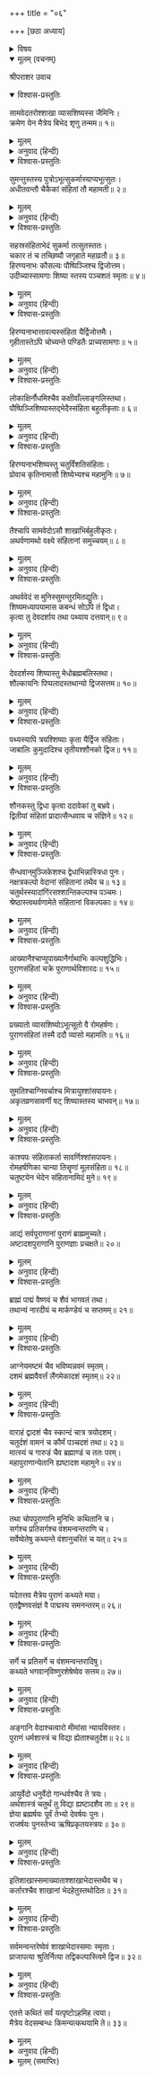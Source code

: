 +++
title = "०६"

+++
[छठा अध्याय]



<details><summary>विषय</summary>

सामवेदकी शाखा, अठारह पुराण और चौदह विद्याओंके विभागका वर्णन
</details>


<details open><summary>मूलम् (वचनम्)</summary>

श्रीपराशर उवाच
</details>

<details open><summary>विश्वास-प्रस्तुतिः</summary>

सामवेदतरोश्शाखा व्यासशिष्यस्स जैमिनिः।  
क्रमेण येन मैत्रेय बिभेद शृणु तन्मम॥ १॥
</details>

<details><summary>मूलम्</summary>

सामवेदतरोश्शाखा व्यासशिष्यस्स जैमिनिः।  
क्रमेण येन मैत्रेय बिभेद शृणु तन्मम॥ १॥
</details>

<details><summary>अनुवाद (हिन्दी)</summary>

श्रीपराशरजी बोले—हे मैत्रेय! जिस क्रमसे व्यासजीके शिष्य जैमिनिने सामवेदकी शाखाओंका विभाग किया था, वह मुझसे सुनो॥ १॥
</details>

<details open><summary>विश्वास-प्रस्तुतिः</summary>

सुमन्तुस्तस्य पुत्रोऽभूत्सुकर्मास्याप्यभूत्सुतः।  
अधीतवन्तौ चैकैकां संहितां तौ महामती॥ २॥
</details>

<details><summary>मूलम्</summary>

सुमन्तुस्तस्य पुत्रोऽभूत्सुकर्मास्याप्यभूत्सुतः।  
अधीतवन्तौ चैकैकां संहितां तौ महामती॥ २॥
</details>

<details><summary>अनुवाद (हिन्दी)</summary>

जैमिनिका पुत्र सुमन्तु था और उसका पुत्र सुकर्मा हुआ। उन दोनों महामति पुत्र-पौत्रोंने सामवेदकी एक-एक शाखाका अध्ययन किया॥ २॥
</details>

<details open><summary>विश्वास-प्रस्तुतिः</summary>

सहस्रसंहिताभेदं सुकर्मा तत्सुतस्ततः।  
चकार तं च तच्छिष्यौ जगृहाते महाव्रतौ॥ ३॥  
हिरण्यनाभः कौसल्यः पौष्पिञ्जिश्च द्विजोत्तम।  
उदीच्यास्सामगाः शिष्या स्तस्य पञ्चशतं स्मृताः॥ ४॥
</details>

<details><summary>मूलम्</summary>

सहस्रसंहिताभेदं सुकर्मा तत्सुतस्ततः।  
चकार तं च तच्छिष्यौ जगृहाते महाव्रतौ॥ ३॥  
हिरण्यनाभः कौसल्यः पौष्पिञ्जिश्च द्विजोत्तम।  
उदीच्यास्सामगाः शिष्या स्तस्य पञ्चशतं स्मृताः॥ ४॥
</details>

<details><summary>अनुवाद (हिन्दी)</summary>

तदनन्तर सुमन्तुके पुत्र सुकर्माने अपनी सामवेदसंहिताके एक सहस्र शाखाभेद किये और हे द्विजोत्तम! उन्हें उसके कौसल्य हिरण्यनाभ तथा पौष्पिंजि नामक दो महाव्रती शिष्योंने ग्रहण किया। हिरण्यनाभके पाँच सौ शिष्य थे जो उदीच्य सामग कहलाये॥ ३-४॥
</details>

<details open><summary>विश्वास-प्रस्तुतिः</summary>

हिरण्यनाभात्तावत्यस्संहिता यैर्द्विजोत्तमैः।  
गृहीतास्तेऽपि चोच्यन्ते पण्डितैः प्राच्यसामगाः॥ ५॥
</details>

<details><summary>मूलम्</summary>

हिरण्यनाभात्तावत्यस्संहिता यैर्द्विजोत्तमैः।  
गृहीतास्तेऽपि चोच्यन्ते पण्डितैः प्राच्यसामगाः॥ ५॥
</details>

<details><summary>अनुवाद (हिन्दी)</summary>

इसी प्रकार जिन अन्य द्विजोत्तमोंने इतनी ही संहिताएँ हिरण्यनाभसे और ग्रहण कीं उन्हें पण्डितजन प्राच्य सामग कहते हैं॥ ५॥
</details>

<details open><summary>विश्वास-प्रस्तुतिः</summary>

लोकाक्षिर्नौधमिश्चैव कक्षीवाँल्लाङ्गलिस्तथा।  
पौष्पिञ्जिशिष्यास्तद्भेदैस्संहिता बहुलीकृताः॥ ६॥
</details>

<details><summary>मूलम्</summary>

लोकाक्षिर्नौधमिश्चैव कक्षीवाँल्लाङ्गलिस्तथा।  
पौष्पिञ्जिशिष्यास्तद्भेदैस्संहिता बहुलीकृताः॥ ६॥
</details>

<details><summary>अनुवाद (हिन्दी)</summary>

पौष्पिंजिके शिष्य लोकाक्षि, नौधमि, कक्षीवान‍् और लांगलि थे। उनके शिष्य-प्रशिष्योंने अपनी-अपनी संहिताओंके विभाग करके उन्हें बहुत बढ़ा दिया॥ ६॥
</details>

<details open><summary>विश्वास-प्रस्तुतिः</summary>

हिरण्यनाभशिष्यस्तु चतुर्विंशतिसंहिताः।  
प्रोवाच कृतिनामासौ शिष्येभ्यश्च महामुनिः॥ ७॥
</details>

<details><summary>मूलम्</summary>

हिरण्यनाभशिष्यस्तु चतुर्विंशतिसंहिताः।  
प्रोवाच कृतिनामासौ शिष्येभ्यश्च महामुनिः॥ ७॥
</details>

<details><summary>अनुवाद (हिन्दी)</summary>

महामुनि कृति नामक हिरण्यनाभके एक और शिष्यने अपने शिष्योंको सामवेदकी चौबीस संहिताएँ पढ़ायीं॥ ७॥
</details>

<details open><summary>विश्वास-प्रस्तुतिः</summary>

तैश्चापि सामवेदोऽसौ शाखाभिर्बहुलीकृतः।  
अथर्वणामथो वक्ष्ये संहितानां समुच्चयम्॥ ८॥
</details>

<details><summary>मूलम्</summary>

तैश्चापि सामवेदोऽसौ शाखाभिर्बहुलीकृतः।  
अथर्वणामथो वक्ष्ये संहितानां समुच्चयम्॥ ८॥
</details>

<details><summary>अनुवाद (हिन्दी)</summary>

फिर उन्होंने भी इस सामवेदका शाखाओंद्वारा खूब विस्तार किया। अब मैं अथर्ववेदकी संहिताओंके समुच्चयका वर्णन करता हूँ॥ ८॥
</details>

<details open><summary>विश्वास-प्रस्तुतिः</summary>

अथर्ववेदं स मुनिस्सुमन्तुरमितद्युतिः।  
शिष्यमध्यापयामास कबन्धं सोऽपि तं द्विधा।  
कृत्वा तु देवदर्शाय तथा पथ्याय दत्तवान‍्॥ ९॥
</details>

<details><summary>मूलम्</summary>

अथर्ववेदं स मुनिस्सुमन्तुरमितद्युतिः।  
शिष्यमध्यापयामास कबन्धं सोऽपि तं द्विधा।  
कृत्वा तु देवदर्शाय तथा पथ्याय दत्तवान‍्॥ ९॥
</details>

<details><summary>अनुवाद (हिन्दी)</summary>

अथर्ववेदको सर्वप्रथम अमित तेजोमय सुमन्तु मुनिने अपने शिष्य कबन्धको पढ़ाया था, फिर कबन्धने उसके दो भाग कर उन्हें देवदर्श और पथ्य नामक अपने शिष्योंको दिया॥ ९॥
</details>

<details open><summary>विश्वास-प्रस्तुतिः</summary>

देवदर्शस्य शिष्यास्तु मेधोब्रह्मबलिस्तथा।  
शौल्कायनिः पिप्पलादस्तथान्यो द्विजसत्तम॥ १०॥
</details>

<details><summary>मूलम्</summary>

देवदर्शस्य शिष्यास्तु मेधोब्रह्मबलिस्तथा।  
शौल्कायनिः पिप्पलादस्तथान्यो द्विजसत्तम॥ १०॥
</details>

<details><summary>अनुवाद (हिन्दी)</summary>

हे द्विजसत्तम! देवदर्शके शिष्य मेध, ब्रह्मबलि, शौल्कायनि और पिप्पलाद थे॥ १०॥
</details>

<details open><summary>विश्वास-प्रस्तुतिः</summary>

पथ्यस्यापि त्रयश्शिष्याः कृता यैर्द्विज संहिताः।  
जाबालिः कुमुदादिश्च तृतीयश्शौनको द्विज॥ ११॥
</details>

<details><summary>मूलम्</summary>

पथ्यस्यापि त्रयश्शिष्याः कृता यैर्द्विज संहिताः।  
जाबालिः कुमुदादिश्च तृतीयश्शौनको द्विज॥ ११॥
</details>

<details><summary>अनुवाद (हिन्दी)</summary>

हे द्विज! पथ्यके भी जाबालि, कुमुदादि और शौनक नामक तीन शिष्य थे, जिन्होंने संहिताओंका विभाग किया॥ ११॥
</details>

<details open><summary>विश्वास-प्रस्तुतिः</summary>

शौनकस्तु द्विधा कृत्वा ददावेकां तु बभ्रवे।  
द्वितीयां संहितां प्रादात्सैन्धवाय च संज्ञिने॥ १२॥
</details>

<details><summary>मूलम्</summary>

शौनकस्तु द्विधा कृत्वा ददावेकां तु बभ्रवे।  
द्वितीयां संहितां प्रादात्सैन्धवाय च संज्ञिने॥ १२॥
</details>

<details><summary>अनुवाद (हिन्दी)</summary>

शौनकने भी अपनी संहिताके दो विभाग करके उनमेंसे एक बभ्रुको तथा दूसरी सैन्धव नामक अपने शिष्यको दी॥ १२॥
</details>

<details open><summary>विश्वास-प्रस्तुतिः</summary>

सैन्धवान‍्मुञ्जिकेशश्च द्वेधाभिन्नास्त्रिधा पुनः।  
नक्षत्रकल्पो वेदानां संहितानां तथैव च॥ १३॥  
चतुर्थस्स्यादांगिंरसश्शान्तिकल्पश्च पञ्चमः।  
श्रेष्ठास्त्वथर्वणामेते संहितानां विकल्पकाः॥ १४॥
</details>

<details><summary>मूलम्</summary>

सैन्धवान‍्मुञ्जिकेशश्च द्वेधाभिन्नास्त्रिधा पुनः।  
नक्षत्रकल्पो वेदानां संहितानां तथैव च॥ १३॥  
चतुर्थस्स्यादांगिंरसश्शान्तिकल्पश्च पञ्चमः।  
श्रेष्ठास्त्वथर्वणामेते संहितानां विकल्पकाः॥ १४॥
</details>

<details><summary>अनुवाद (हिन्दी)</summary>

सैन्धवसे पढ़कर मुंजिकेशने अपनी संहिताके पहले दो और फिर तीन [इस प्रकार पाँच] विभाग किये। नक्षत्रकल्प, वेदकल्प, संहिताकल्प, आंगिरसकल्प और शान्तिकल्प—उनके रचे हुए ये पाँच विकल्प अथर्ववेद-संहिताओंमें सर्वश्रेष्ठ हैं॥ १३-१४॥
</details>

<details open><summary>विश्वास-प्रस्तुतिः</summary>

आख्यानैश्चाप्युपाख्यानैर्गाथाभिः कल्पशुद्धिभिः।  
पुराणसंहितां चक्रे पुराणार्थविशारदः॥ १५॥
</details>

<details><summary>मूलम्</summary>

आख्यानैश्चाप्युपाख्यानैर्गाथाभिः कल्पशुद्धिभिः।  
पुराणसंहितां चक्रे पुराणार्थविशारदः॥ १५॥
</details>

<details><summary>अनुवाद (हिन्दी)</summary>

तदनन्तर पुराणार्थविशारद व्यासजीने आख्यान, उपाख्यान, गाथा और कल्पशुद्धिके सहित पुराणसंहिताकी रचना की॥ १५॥
</details>

<details open><summary>विश्वास-प्रस्तुतिः</summary>

प्रख्यातो व्यासशिष्योऽभूत्सूतो वै रोमहर्षणः।  
पुराणसंहितां तस्मै ददौ व्यासो महामतिः॥ १६॥
</details>

<details><summary>मूलम्</summary>

प्रख्यातो व्यासशिष्योऽभूत्सूतो वै रोमहर्षणः।  
पुराणसंहितां तस्मै ददौ व्यासो महामतिः॥ १६॥
</details>

<details><summary>अनुवाद (हिन्दी)</summary>

रोमहर्षण सूत व्यासजीके प्रसिद्ध शिष्य थे। महामति व्यासजीने उन्हें पुराणसंहिताका अध्ययन कराया॥ १६॥
</details>

<details open><summary>विश्वास-प्रस्तुतिः</summary>

सुमतिश्चाग्निवर्चाश्च मित्रायुश्शांसपायनः।  
अकृतव्रणसावर्णी षट् शिष्यास्तस्य चाभवन्॥ १७॥
</details>

<details><summary>मूलम्</summary>

सुमतिश्चाग्निवर्चाश्च मित्रायुश्शांसपायनः।  
अकृतव्रणसावर्णी षट् शिष्यास्तस्य चाभवन्॥ १७॥
</details>

<details><summary>अनुवाद (हिन्दी)</summary>

उन सूतजीके सुमति, अग्निवर्चा, मित्रायु, शांसपायन, अकृतव्रण और सावर्णि—ये छः शिष्य थे॥ १७॥
</details>

<details open><summary>विश्वास-प्रस्तुतिः</summary>

काश्यपः संहिताकर्ता सावर्णिश्शांसपायनः।  
रोमहर्षणिका चान्या तिसॄणां मूलसंहिता॥ १८॥  
चतुष्टयेन भेदेन संहितानामिदं मुने॥ १९॥
</details>

<details><summary>मूलम्</summary>

काश्यपः संहिताकर्ता सावर्णिश्शांसपायनः।  
रोमहर्षणिका चान्या तिसॄणां मूलसंहिता॥ १८॥  
चतुष्टयेन भेदेन संहितानामिदं मुने॥ १९॥
</details>

<details><summary>अनुवाद (हिन्दी)</summary>

काश्यपगोत्रीय अकृतव्रण, सावर्णि और शांसपायन—ये तीनों संहिताकर्ता हैं। उन तीनों संहिताओंकी आधार एक रोमहर्षणजीकी संहिता है। हे मुने! इन चारों संहिताओंकी सारभूत मैंने यह विष्णुपुराणसंहिता बनायी है॥ १८-१९॥
</details>

<details open><summary>विश्वास-प्रस्तुतिः</summary>

आद्यं सर्वपुराणानां पुराणं ब्राह्ममुच्यते।  
अष्टादशपुराणानि पुराणज्ञाः प्रचक्षते॥ २०॥
</details>

<details><summary>मूलम्</summary>

आद्यं सर्वपुराणानां पुराणं ब्राह्ममुच्यते।  
अष्टादशपुराणानि पुराणज्ञाः प्रचक्षते॥ २०॥
</details>

<details><summary>अनुवाद (हिन्दी)</summary>

पुराणज्ञ पुरुष कुल अठारह पुराण बतलाते हैं; उन सबमें प्राचीनतम ब्रह्मपुराण है॥ २०॥
</details>

<details open><summary>विश्वास-प्रस्तुतिः</summary>

ब्राह्मं पाद्मं वैष्णवं च शैवं भागवतं तथा।  
तथान्यं नारदीयं च मार्कण्डेयं च सप्तमम्॥ २१॥
</details>

<details><summary>मूलम्</summary>

ब्राह्मं पाद्मं वैष्णवं च शैवं भागवतं तथा।  
तथान्यं नारदीयं च मार्कण्डेयं च सप्तमम्॥ २१॥
</details>

<details><summary>अनुवाद (हिन्दी)</summary>

प्रथम पुराण ब्राह्म है, दूसरा पाद्म, तीसरा वैष्णव, चौथा शैव, पाँचवाँ भागवत, छठा नारदीय और सातवाँ मार्कण्डेय है॥ २१॥
</details>

<details open><summary>विश्वास-प्रस्तुतिः</summary>

आग्नेयमष्टमं चैव भविष्यन्नवमं स्मृतम्।  
दशमं ब्रह्मवैवर्त्तं लैंगमेकादशं स्मृतम्॥ २२॥
</details>

<details><summary>मूलम्</summary>

आग्नेयमष्टमं चैव भविष्यन्नवमं स्मृतम्।  
दशमं ब्रह्मवैवर्त्तं लैंगमेकादशं स्मृतम्॥ २२॥
</details>

<details><summary>अनुवाद (हिन्दी)</summary>

इसी प्रकार आठवाँ आग्नेय, नवाँ भविष्यत्, दसवाँ ब्रह्मवैवर्त्त और ग्यारहवाँ पुराण लैङ्ग कहा जाता है॥ २२॥
</details>

<details open><summary>विश्वास-प्रस्तुतिः</summary>

वाराहं द्वादशं चैव स्कान्दं चात्र त्रयोदशम्।  
चतुर्दशं वामनं च कौर्मं पञ्चदशं तथा॥ २३॥  
मात्स्यं च गारुडं चैव ब्रह्माण्डं च ततः परम्।  
महापुराणान्येतानि ह्यष्टादश महामुने॥ २४॥
</details>

<details><summary>मूलम्</summary>

वाराहं द्वादशं चैव स्कान्दं चात्र त्रयोदशम्।  
चतुर्दशं वामनं च कौर्मं पञ्चदशं तथा॥ २३॥  
मात्स्यं च गारुडं चैव ब्रह्माण्डं च ततः परम्।  
महापुराणान्येतानि ह्यष्टादश महामुने॥ २४॥
</details>

<details><summary>अनुवाद (हिन्दी)</summary>

तथा बारहवाँ वाराह, तेरहवाँ स्कान्द, चौदहवाँ वामन, पन्द्रहवाँ कौर्म, तथा इनके पश्चात् मात्स्य, गारुड और ब्रह्माण्डपुराण हैं। हे महामुने! ये ही अठारह महापुराण हैं॥ २३-२४॥
</details>

<details open><summary>विश्वास-प्रस्तुतिः</summary>

तथा चोपपुराणानि मुनिभिः कथितानि च।  
सर्गश्च प्रतिसर्गश्च वंशमन्वन्तराणि च।  
सर्वेष्वेतेषु कथ्यन्ते वंशानुचरितं च यत्॥ २५॥
</details>

<details><summary>मूलम्</summary>

तथा चोपपुराणानि मुनिभिः कथितानि च।  
सर्गश्च प्रतिसर्गश्च वंशमन्वन्तराणि च।  
सर्वेष्वेतेषु कथ्यन्ते वंशानुचरितं च यत्॥ २५॥
</details>

<details><summary>अनुवाद (हिन्दी)</summary>

इनके अतिरिक्त मुनिजनोंने और भी अनेक उपपुराण बतलाये हैं। इन सभीमें सृष्टि, प्रलय, देवता आदिकोंके वंश, मन्वन्तर और भिन्न-भिन्न राजवंशोंके चरित्रोंका वर्णन किया गया है॥ २५॥
</details>

<details open><summary>विश्वास-प्रस्तुतिः</summary>

यदेतत्तव मैत्रेय पुराणं कथ्यते मया।  
एतद्वैष्णवसंज्ञं वै पाद्मस्य समनन्तरम्॥ २६॥
</details>

<details><summary>मूलम्</summary>

यदेतत्तव मैत्रेय पुराणं कथ्यते मया।  
एतद्वैष्णवसंज्ञं वै पाद्मस्य समनन्तरम्॥ २६॥
</details>

<details><summary>अनुवाद (हिन्दी)</summary>

हे मैत्रेय! जिस पुराणको मैं तुम्हें सुना रहा हूँ वह पाद्मपुराणके अनन्तर कहा हुआ वैष्णव नामक महापुराण है॥ २६॥
</details>

<details open><summary>विश्वास-प्रस्तुतिः</summary>

सर्गे च प्रतिसर्गे च वंशमन्वन्तरादिषु।  
कथ्यते भगवान‍्विष्णुरशेषेष्वेव सत्तम॥ २७॥
</details>

<details><summary>मूलम्</summary>

सर्गे च प्रतिसर्गे च वंशमन्वन्तरादिषु।  
कथ्यते भगवान‍्विष्णुरशेषेष्वेव सत्तम॥ २७॥
</details>

<details><summary>अनुवाद (हिन्दी)</summary>

हे साधुश्रेष्ठ! इसमें सर्ग, प्रतिसर्ग, वंश और मन्वन्तरादिका वर्णन करते हुए सर्वत्र केवल विष्णु भगवान‍्का ही वर्णन किया गया है॥ २७॥
</details>

<details open><summary>विश्वास-प्रस्तुतिः</summary>

अङ्गानि वेदाश्चत्वारो मीमांसा न्यायविस्तरः।  
पुराणं धर्मशास्त्रं च विद्या ह्येताश्चतुर्दश॥ २८॥
</details>

<details><summary>मूलम्</summary>

अङ्गानि वेदाश्चत्वारो मीमांसा न्यायविस्तरः।  
पुराणं धर्मशास्त्रं च विद्या ह्येताश्चतुर्दश॥ २८॥
</details>

<details><summary>अनुवाद (हिन्दी)</summary>

छः वेदांग, चार वेद, मीमांसा, न्याय, पुराण और धर्मशास्त्र—ये ही चौदह विद्याएँ हैं॥ २८॥
</details>

<details open><summary>विश्वास-प्रस्तुतिः</summary>

आयुर्वेदो धनुर्वेदो गान्धर्वश्चैव ते त्रयः।  
अर्थशास्त्रं चतुर्थं तु विद्या ह्यष्टादशैव ताः॥ २९॥  
ज्ञेया ब्रह्मर्षयः पूर्वं तेभ्यो देवर्षयः पुनः।  
राजर्षयः पुनस्तेभ्य ऋषिप्रकृतयस्त्रयः॥ ३०॥
</details>

<details><summary>मूलम्</summary>

आयुर्वेदो धनुर्वेदो गान्धर्वश्चैव ते त्रयः।  
अर्थशास्त्रं चतुर्थं तु विद्या ह्यष्टादशैव ताः॥ २९॥  
ज्ञेया ब्रह्मर्षयः पूर्वं तेभ्यो देवर्षयः पुनः।  
राजर्षयः पुनस्तेभ्य ऋषिप्रकृतयस्त्रयः॥ ३०॥
</details>

<details><summary>अनुवाद (हिन्दी)</summary>

इन्हींमें आयुर्वेद, धनुर्वेद और गान्धर्व इन तीनोंको तथा चौथे अर्थशास्त्रको मिला लेनेसे कुल अठारह विद्याएँ हो जाती हैं। ऋषियोंके तीन भेद हैं—प्रथम ब्रह्मर्षि, द्वितीय देवर्षि और फिर राजर्षि॥ २९-३०॥
</details>

<details open><summary>विश्वास-प्रस्तुतिः</summary>

इतिशाखास्समाख्याताश्शाखाभेदास्तथैव च।  
कर्तारश्चैव शाखानां भेदहेतुस्तथोदितः॥ ३१॥
</details>

<details><summary>मूलम्</summary>

इतिशाखास्समाख्याताश्शाखाभेदास्तथैव च।  
कर्तारश्चैव शाखानां भेदहेतुस्तथोदितः॥ ३१॥
</details>

<details><summary>अनुवाद (हिन्दी)</summary>

इस प्रकार मैंने तुमसे वेदोंकी शाखा, शाखाओंके भेद, उनके रचयिता तथा शाखाभेदके कारणोंका भी वर्णन कर दिया॥ ३१॥
</details>

<details open><summary>विश्वास-प्रस्तुतिः</summary>

सर्वमन्वन्तरेष्वेवं शाखाभेदास्समाः स्मृताः।  
प्राजापत्या श्रुतिर्नित्या तद्विकल्पास्त्विमे द्विज॥ ३२॥
</details>

<details><summary>मूलम्</summary>

सर्वमन्वन्तरेष्वेवं शाखाभेदास्समाः स्मृताः।  
प्राजापत्या श्रुतिर्नित्या तद्विकल्पास्त्विमे द्विज॥ ३२॥
</details>

<details><summary>अनुवाद (हिन्दी)</summary>

इसी प्रकार समस्त मन्वन्तरोंमें एक-से शाखाभेद रहते हैं; हे द्विज! प्रजापति ब्रह्माजीसे प्रकट होनेवाली श्रुति तो नित्य है, ये तो उसके विकल्पमात्र हैं॥ ३२॥
</details>

<details open><summary>विश्वास-प्रस्तुतिः</summary>

एतत्ते कथितं सर्वं यत्पृष्टोऽहमिह त्वया।  
मैत्रेय वेदसम्बन्धः किमन्यत्कथयामि ते॥ ३३॥
</details>

<details><summary>मूलम्</summary>

एतत्ते कथितं सर्वं यत्पृष्टोऽहमिह त्वया।  
मैत्रेय वेदसम्बन्धः किमन्यत्कथयामि ते॥ ३३॥
</details>

<details><summary>अनुवाद (हिन्दी)</summary>

हे मैत्रेय! वेदके सम्बन्धमें तुमने मुझसे जो कुछ पूछा था वह मैंने सुना दिया; अब और क्या कहूँ?॥ ३३॥
</details>

<details><summary>मूलम् (समाप्तिः)</summary>

इति श्रीविष्णुपुराणे तृतीयेंऽशे षष्ठोऽध्यायः॥ ६॥
</details>
